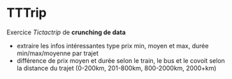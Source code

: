 # TTTrip

Exercice _Tictactrip_ de **crunching de data**

  * extraire les infos intéressantes type prix min, moyen et max, durée min/max/moyenne par trajet
  * différence de prix moyen et durée selon le train, le bus et le covoit selon la distance du trajet (0-200km, 201-800km, 800-2000km, 2000+km) 
